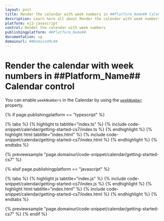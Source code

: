 ```yaml
---
layout: post
title: Render the calendar with week numbers in ##Platform_Name## Calendar control | Syncfusion
description: Learn here all about Render the calendar with week numbers in Syncfusion ##Platform_Name## Calendar control of Syncfusion Essential JS 2 and more.
platform: ej2-javascript
control: Render the calendar with week numbers 
publishingplatform: ##Platform_Name##
documentation: ug
domainurl: ##DomainURL##
---
```


# Render the calendar with week numbers in ##Platform_Name## Calendar control

You can enable `weekNumbers` in the Calendar by using the [`weekNumber`](../../api/calendar#weeknumber) property.

{% if page.publishingplatform == "typescript" %}

 {% tabs %}
{% highlight ts tabtitle="index.ts" %}
{% include code-snippet/calendar/getting-started-cs7/index.ts %}
{% endhighlight %}
{% highlight html tabtitle="index.html" %}
{% include code-snippet/calendar/getting-started-cs7/index.html %}
{% endhighlight %}
{% endtabs %}
        
{% previewsample "page.domainurl/code-snippet/calendar/getting-started-cs7" %}

{% elsif page.publishingplatform == "javascript" %}

{% tabs %}
{% highlight js tabtitle="index.js" %}
{% include code-snippet/calendar/getting-started-cs7/index.js %}
{% endhighlight %}
{% highlight html tabtitle="index.html" %}
{% include code-snippet/calendar/getting-started-cs7/index.html %}
{% endhighlight %}
{% endtabs %}

{% previewsample "page.domainurl/code-snippet/calendar/getting-started-cs7" %}
{% endif %}